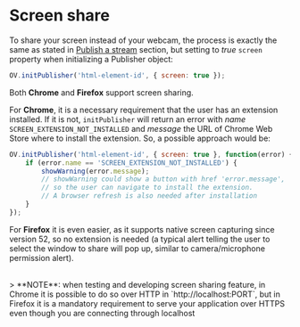 # Screen share

To share your screen instead of your webcam, the process is exactly the same as stated in [Publish a stream](/how-do-i/publish-unpublish/) section, but setting to _true_ `screen` property when initializing a Publisher object:

```javascript
OV.initPublisher('html-element-id', { screen: true });
```

Both **Chrome** and **Firefox** support screen sharing.

For **Chrome**, it is a necessary requirement that the user has an extension installed. If it is not, `initPublisher` will return an error with _name_ `SCREEN_EXTENSION_NOT_INSTALLED` and _message_ the URL of Chrome Web Store where to install the extension. So, a possible approach would be:

```javascript
OV.initPublisher('html-element-id', { screen: true }, function(error) {
    if (error.name == 'SCREEN_EXTENSION_NOT_INSTALLED') {
        showWarning(error.message);
        // showWarning could show a button with href 'error.message',
        // so the user can navigate to install the extension.
        // A browser refresh is also needed after installation
    }
});
```

For **Firefox** it is even easier, as it supports native screen capturing since version 52, so no extension is needed (a typical alert telling the user to select the window to share will pop up, similar to camera/microphone permission alert).

<br/>
> **NOTE**: when testing and developing screen sharing feature, in Chrome it is possible to do so over HTTP in `http://localhost:PORT`, but in Firefox it is a mandatory requirement to serve your application over HTTPS even though you are connecting through localhost